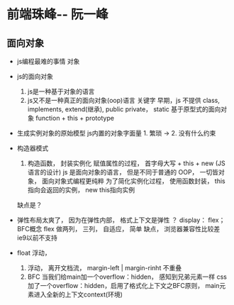 # 前端珠峰-- 阮一峰

## 面向对象

- js编程最难的事情
    对象
- js的面向对象
    1. js是一种基于对象的语言
    2. js又不是一种真正的面向对象(oop)语言
        关键字 早期，js 不提供 class, implements, extend(继承), public private， static
        基于原型式的面向对象   function + this + prototype

- 生成实例对象的原始模型
    js内置的对象字面量
        1. 繁琐 ->
        2. 没有什么约束

- 构造器模式
    1. 构造函数， 封装实例化 赋值属性的过程， 首字母大写 + this + new (JS语言的设计)
    js 是面向对象的语言， 但是不同于普通的 OOP， 一切皆对象， 面向对象式编程更纯粹
    为了简化实例化过程， 使用函数封装， this指向会返回的实例， new  this指向实例

    缺点是？
        

- 弹性布局太爽了， 因为在弹性内部， 格式上下文是弹性 ？ display： flex； BFC概念
    flex 做两列， 三列， 自适应， 简单
    缺点， 浏览器兼容性比较差 ie9以前不支持

- float 浮动，
    1. 浮动， 离开文档流， margin-left | margin-rinht 不重叠
    2. BFC 当我们给main加一个overflow：hidden， 感知到兄弟元素一样 css 加了一个overflow：hidden，启用了格式化上下文之BFC原则，
    main元素进入全新的上下文context(环境)



